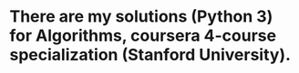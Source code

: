 # There are my solutions (Python 3) for Algorithms, coursera 4-course specialization (Stanford University).
